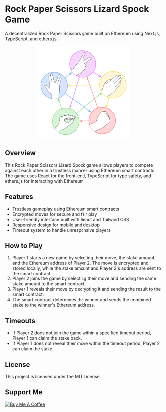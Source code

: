 # Rock Paper Scissors Lizard Spock Game

A decentralized Rock Paper Scissors game built on Ethereum using Next.js, TypeScript, and ethers.js.

<p align="center"><img src="public/images/rpsls.png" alt="Rock Paper Scissors Lizard Spock" width="300" /></p>

## Overview

This Rock Paper Scissors Lizard Spock game allows players to compete against each other in a trustless manner using Ethereum smart contracts. The game uses React for the front-end, TypeScript for type safety, and ethers.js for interacting with Ethereum.

## Features

- Trustless gameplay using Ethereum smart contracts
- Encrypted moves for secure and fair play
- User-friendly interface built with React and Tailwind CSS
- Responsive design for mobile and desktop
- Timeout system to handle unresponsive players

## How to Play

1. Player 1 starts a new game by selecting their move, the stake amount, and the Ethereum address of Player 2. The move is encrypted and stored locally, while the stake amount and Player 2's address are sent to the smart contract.
2. Player 2 joins the game by selecting their move and sending the same stake amount to the smart contract.
3. Player 1 reveals their move by decrypting it and sending the result to the smart contract.
4. The smart contract determines the winner and sends the combined stake to the winner's Ethereum address.

## Timeouts

- If Player 2 does not join the game within a specified timeout period, Player 1 can claim the stake back.
- If Player 1 does not reveal their move within the timeout period, Player 2 can claim the stake.

## License

This project is licensed under the MIT License.

## Support Me

<a href="https://www.buymeacoffee.com/ignromanov" target="_blank"><img src="https://cdn.buymeacoffee.com/buttons/v2/default-yellow.png" alt="Buy Me A Coffee" style="height: 60px !important;width: 217px !important;" ></a>
